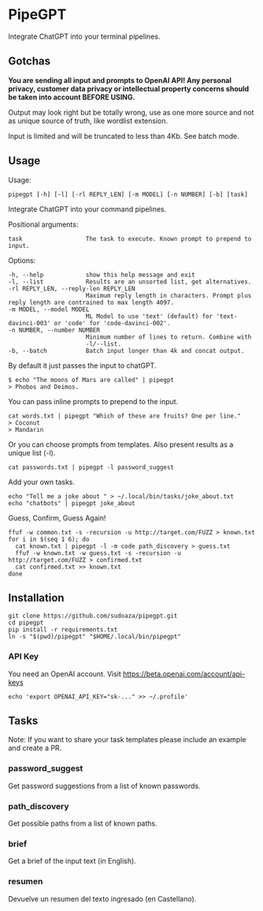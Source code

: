 # PipeGPT

Integrate ChatGPT into your terminal pipelines.


## Gotchas

**You are sending all input and prompts to OpenAI API! Any personal privacy, customer data privacy or intellectual property concerns should be taken into account BEFORE USING.**

Output may look right but be totally wrong, use as one more source and not as unique source of truth, like wordlist extension.

Input is limited and will be truncated to less than 4Kb. See batch mode.

## Usage

Usage:

    pipegpt [-h] [-l] [-rl REPLY_LEN] [-m MODEL] [-n NUMBER] [-b] [task]

Integrate ChatGPT into your command pipelines.

Positional arguments:

    task                  The task to execute. Known prompt to prepend to input.

Options:

    -h, --help            show this help message and exit
    -l, --list            Results are an unsorted list, get alternatives.
    -rl REPLY_LEN, --reply-len REPLY_LEN
                          Maximum reply length in characters. Prompt plus reply length are contrained to max length 4097.
    -m MODEL, --model MODEL
                          ML Model to use 'text' (default) for 'text-davinci-003' or 'code' for 'code-davinci-002'.
    -n NUMBER, --number NUMBER
                          Minimum number of lines to return. Combine with
                          -l/--list.
    -b, --batch           Batch input longer than 4k and concat output.

By default it just passes the input to chatGPT.

    $ echo "The moons of Mars are called" | pipegpt
    > Phobos and Deimos.

You can pass inline prompts to prepend to the input.

    cat words.txt | pipegpt "Which of these are fruits? One per line."
    > Coconut
    > Mandarin

Or you can choose prompts from templates. Also present results as a unique list (-l).

    cat passwords.txt | pipegpt -l password_suggest

Add your own tasks.

    echo "Tell me a joke about " > ~/.local/bin/tasks/joke_about.txt
    echo "chatbots" | pipegpt joke_about


Guess, Confirm, Guess Again!

    ffuf -w common.txt -s -recursion -u http://target.com/FUZZ > known.txt
    for i in $(seq 1 6); do
      cat known.txt | pipegpt -l -m code path_discovery > guess.txt
      ffuf -w known.txt -w guess.txt -s -recursion -u http://target.com/FUZZ > confirmed.txt
      cat confirmed.txt >> known.txt
    done


## Installation

    git clone https://github.com/sudoaza/pipegpt.git
    cd pipegpt
    pip install -r requirements.txt
    ln -s "$(pwd)/pipegpt" "$HOME/.local/bin/pipegpt"

### API Key

You need an OpenAI account. Visit https://beta.openai.com/account/api-keys

    echo 'export OPENAI_API_KEY="sk-..." >> ~/.profile' 

## Tasks

Note: If you want to share your task templates please include an example and create a PR.

### password_suggest

Get password suggestions from a list of known passwords.

### path_discovery

Get possible paths from a list of known paths.

### brief

Get a brief of the input text (in English).

### resumen

Devuelve un resumen del texto ingresado (en Castellano).

